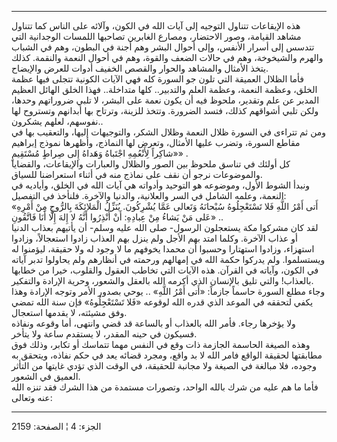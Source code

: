 ------------------------------------------------------------------------

هذه الإيقاعات تتناول التوجيه إلى آيات الله في الكون، وآلائه على الناس
كما تتناول مشاهد القيامة، وصور الاحتضار، ومصارع الغابرين تصاحبها اللمسات
الوجدانية التي تتدسس إلى أسرار الأنفس، وإلى أحوال البشر وهم أجنة في
البطون، وهم في الشباب والهرم والشيخوخة، وهم في حالات الضعف والقوة، وهم
في أحوال النعمة والنقمة. كذلك يتخذ الأمثال والمشاهد والحوار والقصص
الخفيف أدوات للعرض والإيضاح.  
فأما الظلال العميقة التي تلون جو السورة كله فهي الآيات الكونية تتجلى
فيها عظمة الخلق، وعظمة النعمة، وعظمة العلم والتدبير.. كلها متداخلة..
فهذا الخلق الهائل العظيم المدبر عن علم وتقدير، ملحوظ فيه أن يكون نعمة
على البشر، لا تلبي ضروراتهم وحدها، ولكن تلبي أشواقهم كذلك، فتسد الضرورة.
وتتخذ للزينة، وترتاح بها أبدانهم وتستروح لها نفوسهم، لعلهم يشكرون..  
ومن ثم تتراءى في السورة ظلال النعمة وظلال الشكر، والتوجيهات إليها،
والتعقيب بها في مقاطع السورة، وتضرب عليها الأمثال، وتعرض لها النماذج،
وأظهرها نموذج إبراهيم «شاكِراً لِأَنْعُمِهِ اجْتَباهُ وَهَداهُ إِلى صِراطٍ مُسْتَقِيمٍ» .  
كل أولئك في تناسق ملحوظ بين الصور والظلال والعبارات والإيقاعات، والقضايا
والموضوعات نرجو أن نقف على نماذج منه في أثناء استعراضنا للسياق.  
ونبدأ الشوط الأول، وموضوعه هو التوحيد وأدواته هي آيات الله في الخلق،
وأياديه في النعمة، وعلمه الشامل في السر والعلانية، والدنيا والآخرة.
فلنأخذ في التفصيل:  
«أَتى أَمْرُ اللَّهِ فَلا تَسْتَعْجِلُوهُ سُبْحانَهُ وَتَعالى عَمَّا يُشْرِكُونَ. يُنَزِّلُ الْمَلائِكَةَ
بِالرُّوحِ مِنْ أَمْرِهِ عَلى مَنْ يَشاءُ مِنْ عِبادِهِ: أَنْ أَنْذِرُوا أَنَّهُ لا إِلهَ إِلَّا أَنَا
فَاتَّقُونِ» ..  
لقد كان مشركوا مكة يستعجلون الرسول- صلى الله عليه وسلم- أن يأتيهم بعذاب
الدنيا أو عذاب الآخرة. وكلما امتد بهم الأجل ولم ينزل بهم العذاب زادوا
استعجالاً، وزادوا استهزاء، وزادوا استهتارا وحسبوا أن محمدا يخوفهم ما لا
وجود له ولا حقيقة، ليؤمنوا له ويستسلموا. ولم يدركوا حكمة الله في إمهالهم
ورحمته في أنظارهم ولم يحاولوا تدبر آياته في الكون، وآياته في القرآن. هذه
الآيات التي تخاطب العقول والقلوب، خيرا من خطابها بالعذاب! والتي تليق
بالإنسان الذي أكرمه الله بالعقل والشعور، وحرية الإرادة والتفكير.  
وجاء مطلع السورة حاسماً جازماً: «أَتى أَمْرُ اللَّهِ» .. يوحي بصدور الأمر وتوجه
الإرادة وهذا يكفي لتحققه في الموعد الذي قدره الله لوقوعه «فَلا تَسْتَعْجِلُوهُ»
فإن سنة الله تمضي وفق مشيئته، لا يقدمها استعجال.  
ولا يؤخرها رجاء. فأمر الله بالعذاب أو بالساعة قد قضي وانتهى، أما وقوعه
ونفاذه فسيكون في حينه المقدر، لا يستقدم ساعة ولا يتأخر.  
وهذه الصيغة الحاسمة الجازمة ذات وقع في النفس مهما تتماسك أو تكابر، وذلك
فوق مطابقتها لحقيقة الواقع فامر الله لا بد واقع، ومجرد قضائه يعد في حكم
نفاذه، ويتحقق به وجوده، فلا مبالغة في الصيغة ولا مجانبة للحقيقة، في
الوقت الذي تؤدي غايتها من التأثر العميق في الشعور.  
فأما ما هم عليه من شرك بالله الواحد، وتصورات مستمدة من هذا الشرك فقد
تنزه الله عنه وتعالى:

------------------------------------------------------------------------

الجزء: 4 ¦ الصفحة: 2159
